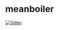 # meanboiler

[![Gitter](https://badges.gitter.im/Join%20Chat.svg)](https://gitter.im/mnxoid/meanboiler?utm_source=badge&utm_medium=badge&utm_campaign=pr-badge&utm_content=badge)